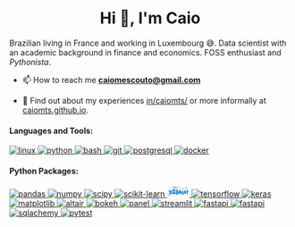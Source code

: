 <h1 align="center">Hi 👋, I'm Caio</h1>

Brazilian living in France and working in Luxembourg 😅. Data scientist with an academic background in finance and economics. FOSS enthusiast and *Pythonista*.

- 📫 How to reach me **caiomescouto@gmail.com**

- 📄 Find out about my experiences [in/caiomts/](https://www.linkedin.com/in/caiomts/) or more informally at [caiomts.github.io](https://caiomts.github.io/resume/).


<h4 align="left">Languages and Tools:</h4>
<p align="left">
<a href="https://www.linux.org/" target="_blank" rel="noreferrer"> <img src="https://cdn.jsdelivr.net/gh/devicons/devicon/icons/linux/linux-original.svg" alt="linux" width="40" height="40"/> </a>
<a href="https://www.python.org" target="_blank" rel="noreferrer"> <img src="https://cdn.jsdelivr.net/gh/devicons/devicon/icons/python/python-original.svg" alt="python" width="40" height="40"/> </a>
<a href="https://www.gnu.org/software/bash/" target="_blank" rel="noreferrer">
<img src="https://cdn.jsdelivr.net/gh/devicons/devicon/icons/bash/bash-original.svg" alt="bash" width="40" height="40"/>
</a>
<a href="https://git-scm.com/" target="_blank" rel="noreferrer">
<img src="https://cdn.jsdelivr.net/gh/devicons/devicon/icons/git/git-original.svg" alt="git" width="40" height="40"/>
</a>
<a href="https://www.postgresql.org" target="_blank" rel="noreferrer"> <img src="https://cdn.jsdelivr.net/gh/devicons/devicon/icons/postgresql/postgresql-original.svg" alt="postgresql" width="40" height="40"/>
</a>
<a href="https://docs.docker.com/engine/" target="_blank" rel="noreferrer"> <img src="https://cdn.jsdelivr.net/gh/devicons/devicon/icons/docker/docker-original.svg" alt="docker" width="40" height="40"/>  
</a>
</p>
<h4 align="left">Python Packages:</h4>
<p align="left">
<a href="https://pandas.pydata.org/" target="_blank" rel="noreferrer">
<img src="https://cdn.jsdelivr.net/gh/devicons/devicon/icons/pandas/pandas-original-wordmark.svg" alt="pandas" width="40" height="40"/>
</a>
<a href="https://pandas.pydata.org/" target="_blank" rel="noreferrer"> <img src="https://cdn.jsdelivr.net/gh/devicons/devicon/icons/numpy/numpy-original-wordmark.svg" alt="numpy" width="40" height="40"/>
</a>
<a href="https://docs.scipy.org/doc/" target="_blank" rel="noreferrer"> <img src="https://docs.scipy.org/doc/scipy/_static/logo.svg" alt="scipy" width="25" height="40"/>
</a>
<a href="https://scikit-learn.org/stable/index.html" target="_blank" rel="noreferrer"> <img src="https://raw.githubusercontent.com/scikit-learn/scikit-learn/main/doc/logos/scikit-learn-logo.png" alt="scikit-learn" width="40" height="30"/>
</a>
<a href="https://xgboost.readthedocs.io/en/stable/#" target="_blank" rel="noreferrer"> <img src="https://raw.githubusercontent.com/dmlc/dmlc.github.io/master/img/logo-m/xgboost.png" alt="xgboost" width="40" height="20"/>
</a>
<a href="https://www.tensorflow.org/" target="_blank" rel="noreferrer"> <img src="https://cdn.jsdelivr.net/gh/devicons/devicon/icons/tensorflow/tensorflow-original.svg" alt="tensorflow" width="30" height="30"/>
</a>
<a href="https://keras.io/" target="_blank" rel="noreferrer"> <img src="https://keras.io/img/logo.png" alt="keras" width="50" height="20"/>
</a> 
<a href="https://matplotlib.org/" target="_blank" rel="noreferrer"> <img src="https://matplotlib.org/_static/images/logo_dark.svg" alt="matplotlib" width="40" height="40"/>
</a>
<a href="https://altair-viz.github.io/" target="_blank" rel="noreferrer"> <img src="https://altair-viz.github.io/_static/altair-logo-light.png" alt="altair" width="30" height="30"/>
</a>
<a href="https://bokeh.org/" target="_blank" rel="noreferrer"> <img src="https://static.bokeh.org/logos/logotype.svg" alt="bokeh" width="40" height="40"/>
</a>
<a href="https://panel.holoviz.org/" target="_blank" rel="noreferrer"> <img src="https://panel.holoviz.org/_images/logo_stacked.png" alt="panel" width="30" height="30"/>
</a>
<a href="https://streamlit.io/" target="_blank" rel="noreferrer"> <img src="https://user-images.githubusercontent.com/7164864/217935870-c0bc60a3-6fc0-4047-b011-7b4c59488c91.png" alt="streamlit" width="30" height="30"/>
</a>
<a href="https://fastapi.tiangolo.com/" target="_blank" rel="noreferrer"> <img src="https://cdn.jsdelivr.net/gh/devicons/devicon/icons/fastapi/fastapi-original-wordmark.svg" alt="fastapi" width="80" height="60"/>
</a>
<a href="https://fastapi.tiangolo.com/" target="_blank" rel="noreferrer"> <img src="https://typer.tiangolo.com/img/logo-margin/logo-margin-vector.svg" alt="fastapi" width="80" height="60"/>
</a>
<a href="https://www.sqlalchemy.org" target="_blank" rel="noreferrer"> <img src="https://cdn.jsdelivr.net/gh/devicons/devicon/icons/sqlalchemy/sqlalchemy-original-wordmark.svg" alt="sqlachemy" width="80" height="60"/>
</a>
<a href="https://www.sqlalchemy.org" target="_blank" rel="noreferrer"> <img src="https://cdn.jsdelivr.net/gh/devicons/devicon/icons/pytest/pytest-original-wordmark.svg" alt="pytest" width="50" height="50"/>
</a>
</p>
          
          
          

